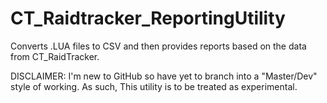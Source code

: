 # CT_Raidtracker_ReportingUtility
Converts .LUA files to CSV and then provides reports based on the data from CT_RaidTracker.


DISCLAIMER: I'm new to GitHub so have yet to branch into a "Master/Dev" style of working. As such, This utility is to be treated as experimental.
